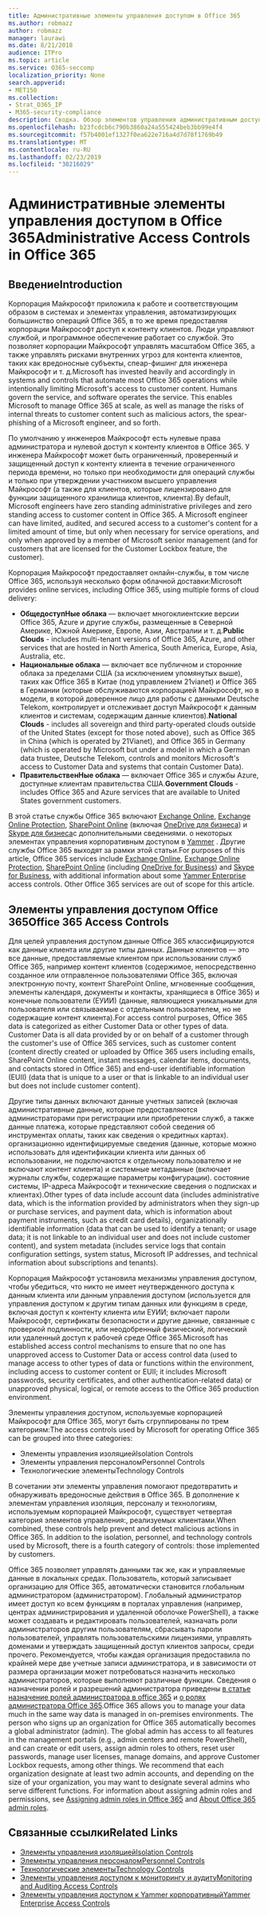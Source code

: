 ```yaml
---
title: Административные элементы управления доступом в Office 365
ms.author: robmazz
author: robmazz
manager: laurawi
ms.date: 8/21/2018
audience: ITPro
ms.topic: article
ms.service: O365-seccomp
localization_priority: None
search.appverid:
- MET150
ms.collection:
- Strat_O365_IP
- M365-security-compliance
description: Сводка. Обзор элементов управления административным доступом и категоризации данных в Office 365.
ms.openlocfilehash: b23fcdcb6c790b3860a24a555424beb3bb99e4f4
ms.sourcegitcommit: f57b4001ef1327f0ea622e716a4d7d78f1769b49
ms.translationtype: MT
ms.contentlocale: ru-RU
ms.lasthandoff: 02/23/2019
ms.locfileid: "30216029"
---
```

# <a name="administrative-access-controls-in-office-365"></a><span data-ttu-id="5d0cd-103">Административные элементы управления доступом в Office 365</span><span class="sxs-lookup"><span data-stu-id="5d0cd-103">Administrative Access Controls in Office 365</span></span> 

## <a name="introduction"></a><span data-ttu-id="5d0cd-104">Введение</span><span class="sxs-lookup"><span data-stu-id="5d0cd-104">Introduction</span></span>
<span data-ttu-id="5d0cd-p101">Корпорация Майкрософт приложила к работе и соответствующим образом в системах и элементах управления, автоматизирующих большинство операций Office 365, в то же время предоставляя корпорации Майкрософт доступ к контенту клиентов. Люди управляют службой, и программное обеспечение работает со службой. Это позволяет корпорации Майкрософт управлять масштабом Office 365, а также управлять рисками внутренних угроз для контента клиентов, таких как вредоносные субъекты, спеар-фишинг для инженера Майкрософт и т. д.</span><span class="sxs-lookup"><span data-stu-id="5d0cd-p101">Microsoft has invested heavily and accordingly in systems and controls that automate most Office 365 operations while intentionally limiting Microsoft's access to customer content. Humans govern the service, and software operates the service. This enables Microsoft to manage Office 365 at scale, as well as manage the risks of internal threats to customer content such as malicious actors, the spear-phishing of a Microsoft engineer, and so forth.</span></span>

<span data-ttu-id="5d0cd-p102">По умолчанию у инженеров Майкрософт есть нулевые права администратора и нулевой доступ к контенту клиентов в Office 365. У инженера Майкрософт может быть ограниченный, проверенный и защищенный доступ к контенту клиента в течение ограниченного периода времени, но только при необходимости для операций службы и только при утверждении участником высшего управления Майкрософт (а также для клиентов, которые лицензировано для функции защищенного хранилища клиентов, клиента).</span><span class="sxs-lookup"><span data-stu-id="5d0cd-p102">By default, Microsoft engineers have zero standing administrative privileges and zero standing access to customer content in Office 365. A Microsoft engineer can have limited, audited, and secured access to a customer's content for a limited amount of time, but only when necessary for service operations, and only when approved by a member of Microsoft senior management (and for customers that are licensed for the Customer Lockbox feature, the customer).</span></span>

<span data-ttu-id="5d0cd-110">Корпорация Майкрософт предоставляет онлайн-службы, в том числе Office 365, используя несколько форм облачной доставки:</span><span class="sxs-lookup"><span data-stu-id="5d0cd-110">Microsoft provides online services, including Office 365, using multiple forms of cloud delivery:</span></span>

- <span data-ttu-id="5d0cd-111">**ОбщедоступНые облака** — включает многоклиентские версии Office 365, Azure и другие службы, размещенные в Северной Америке, Южной Америке, Европе, Азии, Австралии и т. д.</span><span class="sxs-lookup"><span data-stu-id="5d0cd-111">**Public Clouds** - includes multi-tenant versions of Office 365, Azure, and other services that are hosted in North America, South America, Europe, Asia, Australia, etc.</span></span>
- <span data-ttu-id="5d0cd-112">**Национальные облака** — включает все публичном и сторонние облака за пределами США (за исключением упомянутых выше), таких как Office 365 в Китае (под управлением 21vianet) и Office 365 в Германии (которые обслуживаются корпорацией Майкрософт, но в модели, в которой доверенное лицо для работы с данными Deutsche Telekom, контролирует и отслеживает доступ Майкрософт к данным клиентов и системам, содержащим данные клиентов).</span><span class="sxs-lookup"><span data-stu-id="5d0cd-112">**National Clouds** - includes all sovereign and third party-operated clouds outside of the United States (except for those noted above), such as Office 365 in China (which is operated by 21Vianet), and Office 365 in Germany (which is operated by Microsoft but under a model in which a German data trustee, Deutsche Telekom, controls and monitors Microsoft's access to Customer Data and systems that contain Customer Data).</span></span>
- <span data-ttu-id="5d0cd-113">**ПравительственНые облака** — включает Office 365 и службы Azure, доступные клиентам правительства США.</span><span class="sxs-lookup"><span data-stu-id="5d0cd-113">**Government Clouds** - includes Office 365 and Azure services that are available to United States government customers.</span></span>

<span data-ttu-id="5d0cd-p103">В этой статье службы Office 365 включают [Exchange Online](https://docs.microsoft.com/Exchange/exchange-online), [Exchange Online Protection](https://docs.microsoft.com/Office365/SecurityCompliance/eop/exchange-online-protection-overview), [SharePoint Online](https://docs.microsoft.com/sharepoint/sharepoint-online) (включая [OneDrive для бизнеса](https://docs.microsoft.com/OneDrive/onedrive)) и [Skype для бизнеса](https://docs.microsoft.com/SkypeForBusiness/skype-for-business-online)с дополнительными сведениями. о некоторых элементах управления корпоративным доступом в [Yammer](https://support.office.com/article/yammer-–-admin-help-e1464355-1f97-49ac-b2aa-dd320b179dbe?ui=en-US&rs=en-US&ad=US) . Другие службы Office 365 выходят за рамки этой статьи.</span><span class="sxs-lookup"><span data-stu-id="5d0cd-p103">For purposes of this article, Office 365 services include [Exchange Online](https://docs.microsoft.com/Exchange/exchange-online), [Exchange Online Protection](https://docs.microsoft.com/Office365/SecurityCompliance/eop/exchange-online-protection-overview), [SharePoint Online](https://docs.microsoft.com/sharepoint/sharepoint-online) (including [OneDrive for Business](https://docs.microsoft.com/OneDrive/onedrive)) and [Skype for Business](https://docs.microsoft.com/SkypeForBusiness/skype-for-business-online), with additional information about some [Yammer Enterprise](https://support.office.com/article/yammer-–-admin-help-e1464355-1f97-49ac-b2aa-dd320b179dbe?ui=en-US&rs=en-US&ad=US) access controls. Other Office 365 services are out of scope for this article.</span></span>

## <a name="office-365-access-controls"></a><span data-ttu-id="5d0cd-116">Элементы управления доступом Office 365</span><span class="sxs-lookup"><span data-stu-id="5d0cd-116">Office 365 Access Controls</span></span>
<span data-ttu-id="5d0cd-p104">Для целей управления доступом данные Office 365 классифицируются как данные клиента или другие типы данных. Данные клиентов — это все данные, предоставляемые клиентом при использовании служб Office 365, например контент клиентов (содержимое, непосредственно созданное или отправленное пользователями Office 365, включая электронную почту, контент SharePoint Online, мгновенные сообщения, элементы календаря, документы и контакты, хранящиеся в Office 365) и конечные пользователи (ЕУИИ) (данные, являющиеся уникальными для пользователя или связываемые с отдельным пользователем, но не содержащие контент клиента).</span><span class="sxs-lookup"><span data-stu-id="5d0cd-p104">For access control purposes, Office 365 data is categorized as either Customer Data or other types of data. Customer Data is all data provided by or on behalf of a customer through the customer's use of Office 365 services, such as customer content (content directly created or uploaded by Office 365 users including emails, SharePoint Online content, instant messages, calendar items, documents, and contacts stored in Office 365) and end-user identifiable information (EUII) (data that is unique to a user or that is linkable to an individual user but does not include customer content).</span></span> 

<span data-ttu-id="5d0cd-119">Другие типы данных включают данные учетных записей (включая административные данные, которые предоставляются администраторами при регистрации или приобретении служб, а также данные платежа, которые представляют собой сведения об инструментах оплаты, таких как сведения о кредитных картах). организационно идентифицируемые сведения (данные, которые можно использовать для идентификации клиента или данных об использовании, не подключаются к отдельному пользователю и не включают контент клиента) и системные метаданные (включает журналы службы, содержащие параметры конфигурации). состояние системы, IP-адреса Майкрософт и технические сведения о подписках и клиентах).</span><span class="sxs-lookup"><span data-stu-id="5d0cd-119">Other types of data include account data (includes administrative data, which is the information provided by administrators when they sign-up or purchase services, and payment data, which is information about payment instruments, such as credit card details), organizationally identifiable information (data that can be used to identify a tenant; or usage data; it is not linkable to an individual user and does not include customer content), and system metadata (includes service logs that contain configuration settings, system status, Microsoft IP addresses, and technical information about subscriptions and tenants).</span></span>

<span data-ttu-id="5d0cd-120">Корпорация Майкрософт установила механизмы управления доступом, чтобы убедиться, что никто не имеет неутвержденного доступа к данным клиента или данным управления доступом (используется для управления доступом к другим типам данных или функциям в среде, включая доступ к контенту клиента или ЕУИИ; включает пароли Майкрософт, сертификаты безопасности и другие данные, связанные с проверкой подлинности, или неодобренный физический, логический или удаленный доступ к рабочей среде Office 365.</span><span class="sxs-lookup"><span data-stu-id="5d0cd-120">Microsoft has established access control mechanisms to ensure that no one has unapproved access to Customer Data or access control data (used to manage access to other types of data or functions within the environment, including access to customer content or EUII; it includes Microsoft passwords, security certificates, and other authentication-related data) or unapproved physical, logical, or remote access to the Office 365 production environment.</span></span>

<span data-ttu-id="5d0cd-121">Элементы управления доступом, используемые корпорацией Майкрософт для Office 365, могут быть сгруппированы по трем категориям:</span><span class="sxs-lookup"><span data-stu-id="5d0cd-121">The access controls used by Microsoft for operating Office 365 can be grouped into three categories:</span></span>
- <span data-ttu-id="5d0cd-122">Элементы управления изоляцией</span><span class="sxs-lookup"><span data-stu-id="5d0cd-122">Isolation Controls</span></span>
- <span data-ttu-id="5d0cd-123">Элементы управления персоналом</span><span class="sxs-lookup"><span data-stu-id="5d0cd-123">Personnel Controls</span></span>
- <span data-ttu-id="5d0cd-124">Технологические элементы</span><span class="sxs-lookup"><span data-stu-id="5d0cd-124">Technology Controls</span></span>

<span data-ttu-id="5d0cd-p105">В сочетании эти элементы управления помогают предотвратить и обнаруживать вредоносные действия в Office 365. В дополнение к элементам управления изоляция, персоналу и технологиям, используемым корпорацией Майкрософт, существует четвертая категория элементов управления:, реализуемых клиентами.</span><span class="sxs-lookup"><span data-stu-id="5d0cd-p105">When combined, these controls help prevent and detect malicious actions in Office 365. In addition to the isolation, personnel, and technology controls used by Microsoft, there is a fourth category of controls: those implemented by customers.</span></span>

<span data-ttu-id="5d0cd-p106">Office 365 позволяет управлять данными так же, как и управляемые данные в локальных средах. Пользователь, который записывает организацию для Office 365, автоматически становится глобальным администратором (администратором). Глобальный администратор имеет доступ ко всем функциям в порталах управления (например, центрах администрирования и удаленной оболочке PowerShell), а также может создавать и редактировать пользователей, назначать роли администраторов другим пользователям, сбрасывать пароли пользователей, управлять пользовательскими лицензиями, управлять доменами и утверждать защищенный доступ клиентов запросы, среди прочего. Рекомендуется, чтобы каждая организация предоставила по крайней мере две учетные записи администратора, и в зависимости от размера организации может потребоваться назначить несколько администраторов, которые выполняют различные функции. Сведения о назначении ролей и разрешений администратора приведены [в статье назначение ролей администратора в office 365](https://support.office.com/article/Assigning-admin-roles-in-Office-365-eac4d046-1afd-4f1a-85fc-8219c79e1504) и [о ролях администратора Office 365](https://support.office.com/article/Permissions-in-Office-365-DA585EEA-F576-4F55-A1E0-87090B6AAA9D).</span><span class="sxs-lookup"><span data-stu-id="5d0cd-p106">Office 365 allows you to manage your data much in the same way data is managed in on-premises environments. The person who signs up an organization for Office 365 automatically becomes a global administrator (admin). The global admin has access to all features in the management portals (e.g., admin centers and remote PowerShell), and can create or edit users, assign admin roles to others, reset user passwords, manage user licenses, manage domains, and approve Customer Lockbox requests, among other things. We recommend that each organization designate at least two admin accounts, and depending on the size of your organization, you may want to designate several admins who serve different functions. For information about assigning admin roles and permissions, see [Assigning admin roles in Office 365](https://support.office.com/article/Assigning-admin-roles-in-Office-365-eac4d046-1afd-4f1a-85fc-8219c79e1504) and [About Office 365 admin roles](https://support.office.com/article/Permissions-in-Office-365-DA585EEA-F576-4F55-A1E0-87090B6AAA9D).</span></span>


## <a name="related-links"></a><span data-ttu-id="5d0cd-132">Связанные ссылки</span><span class="sxs-lookup"><span data-stu-id="5d0cd-132">Related Links</span></span>

- [<span data-ttu-id="5d0cd-133">Элементы управления изоляцией</span><span class="sxs-lookup"><span data-stu-id="5d0cd-133">Isolation Controls</span></span>](office-365-isolation-controls.md)
- [<span data-ttu-id="5d0cd-134">Элементы управления персоналом</span><span class="sxs-lookup"><span data-stu-id="5d0cd-134">Personnel Controls</span></span>](office-365-personnel-controls.md)
- [<span data-ttu-id="5d0cd-135">Технологические элементы</span><span class="sxs-lookup"><span data-stu-id="5d0cd-135">Technology Controls</span></span>](office-365-technology-controls.md)
- [<span data-ttu-id="5d0cd-136">Элементы управления доступом к мониторингу и аудиту</span><span class="sxs-lookup"><span data-stu-id="5d0cd-136">Monitoring and Auditing Access Controls</span></span>](office-365-monitoring-and-auditing-access-controls.md)
- [<span data-ttu-id="5d0cd-137">Элементы управления доступом к Yammer корпоративный</span><span class="sxs-lookup"><span data-stu-id="5d0cd-137">Yammer Enterprise Access Controls</span></span>](office-365-yammer-enterprise-access-controls.md)